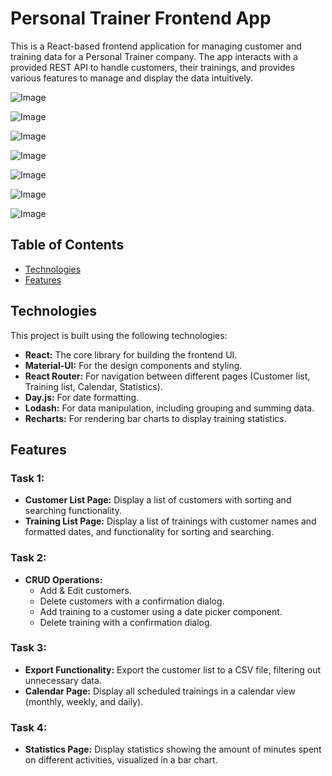 # Personal Trainer Frontend App

This is a React-based frontend application for managing customer and training data for a Personal Trainer company. The app interacts with a provided REST API to handle customers, their trainings, and provides various features to manage and display the data intuitively.

![Image](https://github.com/user-attachments/assets/ec8e3c09-4fc7-4d22-8727-598d77cec7e7)

![Image](https://github.com/user-attachments/assets/135ba94b-0bd5-40be-ad77-5d43dc6afc00)

![Image](https://github.com/user-attachments/assets/0d0a5b5b-6575-40a6-ad75-127fa6fd4531)

![Image](https://github.com/user-attachments/assets/cd048fdb-f767-4543-9fab-1e3150f540a8)

![Image](https://github.com/user-attachments/assets/e31c5be0-1878-4f37-ae1a-edc4892d25a7)

![Image](https://github.com/user-attachments/assets/80a86752-fc48-459c-b7e3-3d96857604e0)

![Image](https://github.com/user-attachments/assets/221f88ea-cb7b-42fa-b05a-1a95458b61e9)

## Table of Contents

* <ins>Technologies</ins>
* <ins>Features</ins>

## Technologies

This project is built using the following technologies:

* **React:** The core library for building the frontend UI.
* **Material-UI:** For the design components and styling.
* **React Router:** For navigation between different pages (Customer list, Training list, Calendar, Statistics).
* **Day.js:** For date formatting.
* **Lodash:** For data manipulation, including grouping and summing data.
* **Recharts:** For rendering bar charts to display training statistics.

## Features

### Task 1:
* **Customer List Page:** Display a list of customers with sorting and searching functionality.
* **Training List Page:** Display a list of trainings with customer names and formatted dates, and functionality for sorting and searching.

### Task 2:
* **CRUD Operations:**
  - Add & Edit customers.
  - Delete customers with a confirmation dialog.
  - Add training to a customer using a date picker component.
  - Delete training with a confirmation dialog.

### Task 3:
* **Export Functionality:** Export the customer list to a CSV file, filtering out unnecessary data.
* **Calendar Page:** Display all scheduled trainings in a calendar view (monthly, weekly, and daily).

### Task 4:
* **Statistics Page:** Display statistics showing the amount of minutes spent on different activities, visualized in a bar chart.
